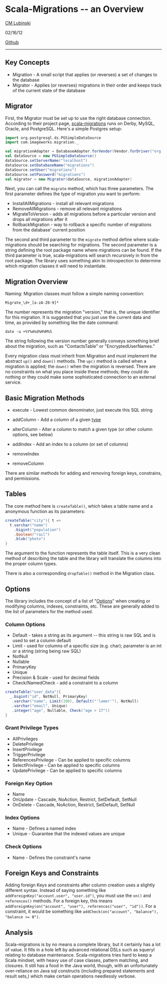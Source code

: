 # Scala-Migrations -- an Overview

[CM Lubinski][0]

02/16/12

[Github][1]

---

## Key Concepts

* Migration - A small script that applies (or reverses) a set of changes to the database
* Migrator - Applies (or reverses) migrations in their order and keeps track of the current state of the database

## Migrator

First, the Migrator must be set up to use the right database connection. According to their project page,
[scala-migrations][2] runs on Derby, MySQL, Oracle, and PostgreSQL. Here's a simple Postgres setup:

```scala
import org.postgresql.ds.PGSimpleDataSource
import com.imageworks.migration._

val migrationAdapter = DatabaseAdapter.forVendor(Vendor.forDriver("org.postgresql.Driver"), None)
val dataSource = new PGSimpleDataSource()
dataSource.setServerName("localhost")
dataSource.setDatabaseName("migrations")
dataSource.setUser("migrations")
dataSource.setPassword("migrations")
val migrator = new Migrator(dataSource, migrationAdapter)
```

Next, you can call the `migrate` method, which has three parameters. The first parameter defines the type of migration
you want to perform:

* InstallAllMigrations - install all relevant migrations
* RemoveAllMigrations - remove all relevant migrations
* MigrateToVersion - adds all migrations before a particular version and drops all migrations after it
* RollbackMigration - way to rollback a specific number of migrations from the database' current position

The second and third parameter to the `migrate` method define where scala-migrations should be searching for
migrations. The second parameter is a string defining the root package name where migrations can be found. If the
third parameter is true, scala-migrations will search recursively in from the root package. The library uses something
akin to introspection to determine which migration classes it will need to instantiate.

## Migration Overview

Naming: Migration classes must follow a simple naming convention: 

```
Migrate_\d+_[a-zA-Z0-9]*
```

The number represents the migration "version," that is, the unique identifier for this migration. It is suggested that
you just use the current data and time, as provided by something like the date command:

`date -u +%Y%m%d%H%M%S`

The string following the version number generally conveys something brief about the migration, such as "ContactsTable"
or "EncryptedUserNames."

Every migration class must inherit from Migration and must implement the abstract `up()` and `down()` methods. The
`up()` method is called when a migration is applied; the `down()` when the migration is reversed. There are no
constraints on what you place inside these methods; they could do nothing or they could make some sophisticated
connection to an external service.

## Basic Migration Methods

* execute - Lowest common denominator, just execute this SQL string
* addColumn - Add a column of a given [type][3]
* alterColumn - Alter a column to match a given type (or other column options, see below)
* addIndex - Add an index to a column (or set of columns)

* removeIndex
* removeColumn

There are similar methods for adding and removing foreign keys, constrains, and permissions.

## Tables

The core method here is `createTable()`, which takes a table name and a anonymous function as its parameters:

```scala
createTable("city"){ t =>
  t.varchar("name")
    .bigint("population")
    .boolean("rail")
    .blob("photo")
}
```
The argument to the function represents the table itself. This is a very clean method of describing the table and the
library will translate the columns into the proper column types.

There is also a corresponding `dropTable()` method in the Migration class.

##  Options

The library includes the concept of a list of "[Options][4]" when creating or modifying columns, indexes, 
constraints, etc. These are generally added to the list of parameters for the method used.

### Column Options
* Default - takes a string as its argument -- this string is raw SQL and is used to set a column default
* Limit - used for columns of a specific size (e.g. char); parameter is an int or a string (string being raw SQL)
* NotNull
* Nullable
* PrimaryKey
* Unique
* Precision & Scale - used for decimal fields
* Check/NamedCheck - add a constraint to a column

```scala
createTable("user_data"){
  _.bigint("id", NotNull, PrimaryKey)
   .varchar("name", Limit(100), Default("'lamer'"), NotNull)
   .varchar("email", Unique)
   .integer("age", Nullable, Check("age > 17"))
}
```
### Grant Privilege Types
* AllPrivileges
* DeletePrivilege
* InsertPrivilege
* TriggerPrivilege
* ReferencesPrivilege - Can be applied to specific columns
* SelectPrivilege - Can be applied to specific columns
* UpdatePrivilege - Can be applied to specific columns

### Foreign Key Option
* Name
* OnUpdate - Cascade, NoAction, Restrict, SetDefault, SetNull
* OnDelete - Cascade, NoAction, Restrict, SetDefault, SetNull

### Index Options
* Name - Defines a named index
* Unique - Guarantee that the indexed values are unique

### Check Options
* Name - Defines the constraint's name

## Foreign Keys and Constraints

Adding foreign Keys and constraints after column creation uses a slightly different syntax. Instead of saying 
something like `addForeignKey("account.user", "user.id")`, you must use the `on()` and `references()` methods. For a 
foreign key, this means `addForeignKey(on("account", "user"), references("user", "id"))`. For a constraint, it would 
be something like `addCheck(on("account", "balance"), "balance >= 0")`.

## Analysis

Scala-migrations is by no means a complete library, but it certainly has a lot of value. It fills in a hole left by
advanced relational DSLs such as squeryl relating to database maintenance. Scala-migrations tries hard to keep a Scala
mindset, with heavy use of case classes, pattern matching, and closures. It still has a food in the Java world,
though, with an unfortunately over-reliance on Java sql constructs (including prepared statements and result sets,)
which make certain operations needlessly verbose.

[0]: http://cmlubinski.info "CM Lubinski"
[1]: https://github.com/cmc333333/scala-migrations-example "Github"
[2]: http://code.google.com/p/scala-migrations/
[3]: http://code.google.com/p/scala-migrations/source/browse/src/main/scala/com/imageworks/migration/SqlType.scala
[4]: http://code.google.com/p/scala-migrations/source/browse/src/main/scala/com/imageworks/migration/Options.scala
